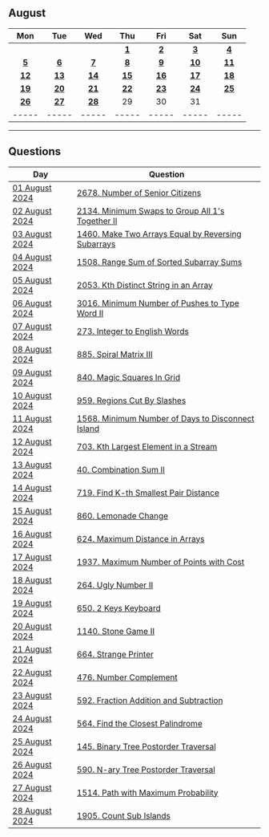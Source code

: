 August
---
| Mon | Tue | Wed | Thu | Fri | Sat | Sun |
| :---: | :---: | :---: | :---: | :---: | :---: | :---: |
|     |     |     | [**1**](01) | [**2**](02) | [**3**](03) | [**4**](04) |
| [**5**](05) | [**6**](06) | [**7**](07) | [**8**](08) | [**9**](09) | [**10**](10) | [**11**](11) |
| [**12**](12) | [**13**](13) | [**14**](14) | [**15**](15) | [**16**](16) | [**17**](17) | [**18**](18) |
| [**19**](19) | [**20**](20) | [**21**](21) | [**22**](22) | [**23**](23) | [**24**](24) | [**25**](25) |
| [**26**](26) | [**27**](27) | [**28**](28) | 29  | 30  | 31  |     |
| ----- | ----- | ----- | ----- | ----- | ----- | ----- |

---

Questions
---
| Day | Question |
| --- | --- |
| [01 August 2024](01) | [2678. Number of Senior Citizens](https://leetcode.com/problems/number-of-senior-citizens) |
| [02 August 2024](02) | [2134. Minimum Swaps to Group All 1's Together II](https://leetcode.com/problems/minimum-swaps-to-group-all-1s-together-ii) |
| [03 August 2024](03) | [1460. Make Two Arrays Equal by Reversing Subarrays](https://leetcode.com/problems/make-two-arrays-equal-by-reversing-subarrays) |
| [04 August 2024](04) | [1508. Range Sum of Sorted Subarray Sums](https://leetcode.com/problems/range-sum-of-sorted-subarray-sums) |
| [05 August 2024](05) | [2053. Kth Distinct String in an Array](https://leetcode.com/problems/kth-distinct-string-in-an-array) |
| [06 August 2024](06) | [3016. Minimum Number of Pushes to Type Word II](https://leetcode.com/problems/minimum-number-of-pushes-to-type-word-ii) |
| [07 August 2024](07) | [273. Integer to English Words](https://leetcode.com/problems/integer-to-english-words) |
| [08 August 2024](08) | [885. Spiral Matrix III](https://leetcode.com/problems/spiral-matrix-iii) |
| [09 August 2024](09) | [840. Magic Squares In Grid](https://leetcode.com/problems/magic-squares-in-grid) |
| [10 August 2024](10) | [959. Regions Cut By Slashes](https://leetcode.com/problems/regions-cut-by-slashes) |
| [11 August 2024](11) | [1568. Minimum Number of Days to Disconnect Island](https://leetcode.com/problems/minimum-number-of-days-to-disconnect-island) |
| [12 August 2024](12) | [703. Kth Largest Element in a Stream](https://leetcode.com/problems/kth-largest-element-in-a-stream) |
| [13 August 2024](13) | [40. Combination Sum II](https://leetcode.com/problems/combination-sum-ii) |
| [14 August 2024](14) | [719. Find K-th Smallest Pair Distance](https://leetcode.com/problems/find-k-th-smallest-pair-distance) |
| [15 August 2024](15) | [860. Lemonade Change](https://leetcode.com/problems/lemonade-change) |
| [16 August 2024](16) | [624. Maximum Distance in Arrays](https://leetcode.com/problems/maximum-distance-in-arrays) |
| [17 August 2024](17) | [1937. Maximum Number of Points with Cost](https://leetcode.com/problems/maximum-number-of-points-with-cost) |
| [18 August 2024](18) | [264. Ugly Number II](https://leetcode.com/problems/ugly-number-ii) |
| [19 August 2024](19) | [650. 2 Keys Keyboard](https://leetcode.com/problems/2-keys-keyboard) |
| [20 August 2024](20) | [1140. Stone Game II](https://leetcode.com/problems/stone-game-ii) |
| [21 August 2024](21) | [664. Strange Printer](https://leetcode.com/problems/strange-printer) |
| [22 August 2024](22) | [476. Number Complement](https://leetcode.com/problems/number-complement) |
| [23 August 2024](23) | [592. Fraction Addition and Subtraction](https://leetcode.com/problems/fraction-addition-and-subtraction) |
| [24 August 2024](24) | [564. Find the Closest Palindrome](https://leetcode.com/problems/find-the-closest-palindrome) |
| [25 August 2024](25) | [145. Binary Tree Postorder Traversal](https://leetcode.com/problems/binary-tree-postorder-traversal) |
| [26 August 2024](26) | [590. N-ary Tree Postorder Traversal](https://leetcode.com/problems/n-ary-tree-postorder-traversal) |
| [27 August 2024](27) | [1514. Path with Maximum Probability](https://leetcode.com/problems/path-with-maximum-probability) |
| [28 August 2024](28) | [1905. Count Sub Islands](https://leetcode.com/problems/count-sub-islands) |
